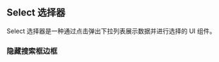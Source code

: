 <div class="demo-header">
<p class="overviewicon">
  <span class="wapi-form-dropdown"/>
</p>

## Select 选择器

<nova-uxlink widget-name="Dropdown"></nova-uxlink>

Select 选择器是一种通过点击弹出下拉列表展示数据并进行选择的 UI 组件。
</div>

### 隐藏搜索框边框

<nova-demo-view link="select/hide-select-input-border"></nova-demo-view>

 <br>


